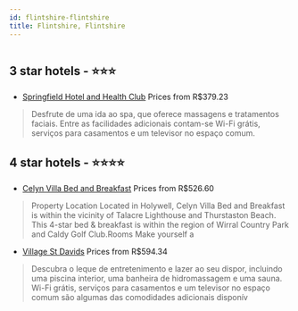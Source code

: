 ```yaml
---
id: flintshire-flintshire
title: Flintshire, Flintshire
---
```


<center><img src="https://assets.cosmos-data.com/thumbnails/large/7/2cf7790fade1e6a975619486aa3d6675/UK08HC.jpg" alt="" /></center>


##  3 star hotels - ⭐️⭐️⭐️

-    [Springfield Hotel and Health Club](https://www.hurb.com/br/aud/https://www.hurb.com/br/hotels/flintshire/springfield-hotel-and-health-club-HT-6IAT?cmp=18055) Prices from R$379.23
   > Desfrute de uma ida ao spa, que oferece massagens e tratamentos faciais. Entre as facilidades adicionais contam-se Wi-Fi grátis, serviços para casamentos e um televisor no espaço comum.

##  4 star hotels - ⭐️⭐️⭐️⭐️

-    [Celyn Villa Bed and Breakfast](https://www.hurb.com/br/aud/https://www.hurb.com/br/hotels/flintshire/celyn-villa-bed-and-breakfast-HT-DIFC?cmp=18055) Prices from R$526.60
   > Property Location Located in Holywell, Celyn Villa Bed and Breakfast is within the vicinity of Talacre Lighthouse and Thurstaston Beach. This 4-star bed & breakfast is within the region of Wirral Country Park and Caldy Golf Club.Rooms Make yourself a
-    [Village St Davids](https://www.hurb.com/br/aud/https://www.hurb.com/br/hotels/flintshire/village-st-davids-HT-P3W3?cmp=18055) Prices from R$594.34
   > Descubra o leque de entretenimento e lazer ao seu dispor, incluindo uma piscina interior, uma banheira de hidromassagem e uma sauna. Wi-Fi grátis, serviços para casamentos e um televisor no espaço comum são algumas das comodidades adicionais disponív
